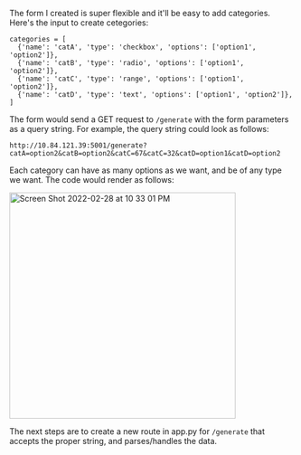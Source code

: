The form I created is super flexible and it'll be easy to add categories. 
Here's the input to create cetegories:

```
categories = [
  {'name': 'catA', 'type': 'checkbox', 'options': ['option1', 'option2']},
  {'name': 'catB', 'type': 'radio', 'options': ['option1', 'option2']},
  {'name': 'catC', 'type': 'range', 'options': ['option1', 'option2']},
  {'name': 'catD', 'type': 'text', 'options': ['option1', 'option2']},
]
```

The form would send a GET request to `/generate` with the form parameters as a query string. 
For example, the query string could look as follows: 

```
http://10.84.121.39:5001/generate?catA=option2&catB=option2&catC=67&catC=32&catD=option1&catD=option2
```

Each category can have as many options as we want, and be of any type we want. The code would render as follows:

<img width="400" alt="Screen Shot 2022-02-28 at 10 33 01 PM" src="https://user-images.githubusercontent.com/56481968/156444806-e8efd2d4-2823-4c02-a6cf-862bf02595ac.png">



The next steps are to create a new route in app.py for `/generate` that accepts the proper string, and parses/handles the data.
